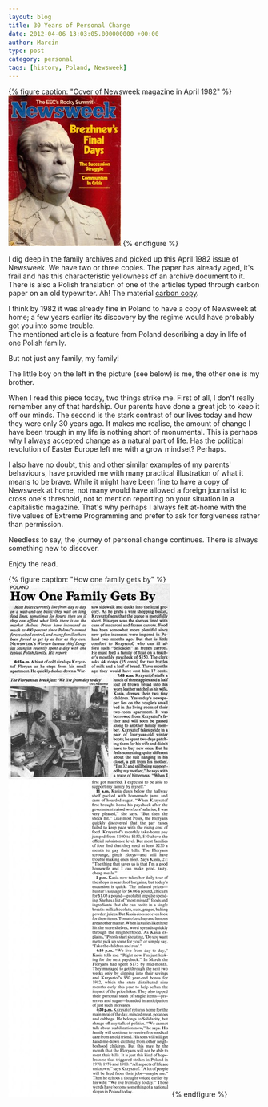 ```yaml
---
layout: blog
title: 30 Years of Personal Change
date: 2012-04-06 13:03:05.000000000 +00:00
author: Marcin
type: post
category: personal
tags: [history, Poland, Newsweek]
---
```


{% figure caption: "Cover of Newsweek magazine in April 1982" %}
![Cover of Newsweek magazine in April 1982](/assets/images/2012/04/newsweek-1982-04-14-cover-225x300.jpg "Cover of Newsweek magazine in April 1982")
{% endfigure %}

I dig deep in the family archives and picked up this April 1982 issue of Newsweek. We have two or three copies. The paper has already aged, it's frail and has this characteristic yellowness of an archive document to it. There is also a Polish translation of one of the articles typed through carbon paper on an old typewriter. Ah! The material [carbon copy](http://en.wikipedia.org/wiki/Carbon_copy).

I think by 1982 it was already fine in Poland to have a copy of Newsweek at home; a few years earlier its discovery by the regime would have probably got you into some trouble.  
The mentioned article is a feature from Poland describing a day in life of one Polish family.

But not just any family, my family!

The little boy on the left in the picture (see below) is me, the other one is my brother.

When I read this piece today, two things strike me. First of all, I don't really remember any of that hardship. Our parents have done a great job to keep it off our minds. The second is the stark contrast of our lives today and how they were only 30 years ago. It makes me realise, the amount of change I have been trough in my life is nothing short of monumental. This is perhaps why I always accepted change as a natural part of life. Has the political revolution of Easter Europe left me with a grow mindset? Perhaps.

I also have no doubt, this and other similar examples of my parents' behaviours, have provided me with many practical illustration of what it means to be brave. While it might have been fine to have a copy of Newsweek at home, not many would have allowed a foreign journalist to cross one's threshold, not to mention reporting on your situation in a capitalistic magazine. That's why perhaps I always felt at-home with the five values of Extreme Programming and prefer to ask for forgiveness rather than permission.

Needless to say, the journey of personal change continues. There is always something new to discover.

Enjoy the read.

{% figure caption: "How one family gets by" %}
[![How one family gets by article](/assets/images/2012/04/newsweek-1982-04-14-how-one-family-gets-by-323x1024.jpg "How one family gets by article")](/assets/images/2012/04/newsweek-1982-04-14-how-one-family-gets-by-323x1024.jpg)
{% endfigure %}
